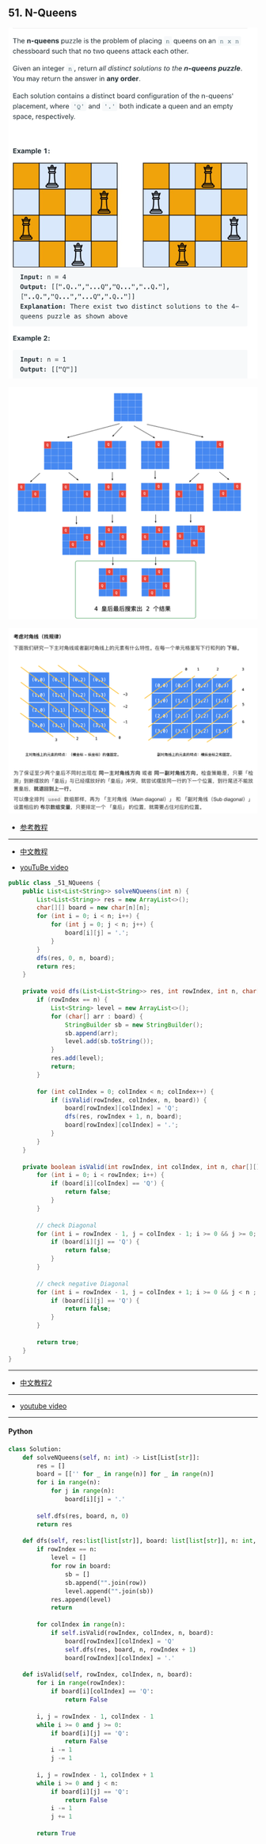 ## 51. N-Queens

![](img/2021-07-09-22-51-35.png)

![](img/2021-07-09-23-20-18.png)

![](img/2021-07-10-11-34-33.png)

- [参考教程](https://leetcode.cn/problems/n-queens/solution/gen-ju-di-46-ti-quan-pai-lie-de-hui-su-suan-fa-si-/)
---
- [中文教程](https://leetcode.cn/problems/n-queens/solution/dai-ma-sui-xiang-lu-51-n-queenshui-su-fa-2k32/)

- [youTuBe video](https://www.youtube.com/watch?v=E8A9m8xAin0)

```java
public class _51_NQueens {
    public List<List<String>> solveNQueens(int n) {
        List<List<String>> res = new ArrayList<>();
        char[][] board = new char[n][n];
        for (int i = 0; i < n; i++) {
            for (int j = 0; j < n; j++) {
                board[i][j] = '.';
            }
        }
        dfs(res, 0, n, board);
        return res;
    }

    private void dfs(List<List<String>> res, int rowIndex, int n, char[][] board) {
        if (rowIndex == n) {
            List<String> level = new ArrayList<>();
            for (char[] arr : board) {
                StringBuilder sb = new StringBuilder();
                sb.append(arr);
                level.add(sb.toString());
            }
            res.add(level);
            return;
        }        

        for (int colIndex = 0; colIndex < n; colIndex++) {
            if (isValid(rowIndex, colIndex, n, board)) {
                board[rowIndex][colIndex] = 'Q';
                dfs(res, rowIndex + 1, n, board);
                board[rowIndex][colIndex] = '.';
            }
        }
    }

    private boolean isValid(int rowIndex, int colIndex, int n, char[][] board) {
        for (int i = 0; i < rowIndex; i++) {
            if (board[i][colIndex] == 'Q') {
                return false;
            }
        }

        // check Diagonal
        for (int i = rowIndex - 1, j = colIndex - 1; i >= 0 && j >= 0; i--, j--) {
            if (board[i][j] == 'Q') {
                return false;
            }
        }

        // check negative Diagonal
        for (int i = rowIndex - 1, j = colIndex + 1; i >= 0 && j < n ; i--, j++) {
            if (board[i][j] == 'Q') {
                return false;
            }
        }

        return true;
    }
}
```

---
- [中文教程2](https://leetcode.cn/problems/n-queens/solution/gen-ju-di-46-ti-quan-pai-lie-de-hui-su-suan-fa-si-/)

---
- [youtube video](https://www.youtube.com/watch?v=_ey1pyQy7Bg)

---


#### Python

```py
class Solution:
    def solveNQueens(self, n: int) -> List[List[str]]:
        res = []
        board = [['' for _ in range(n)] for _ in range(n)]
        for i in range(n):
            for j in range(n):
                board[i][j] = '.'

        self.dfs(res, board, n, 0)
        return res

    def dfs(self, res:list[list[str]], board: list[list[str]], n: int, rowIndex: int) -> None:
        if rowIndex == n:
            level = []
            for row in board:
                sb = []
                sb.append("".join(row))
                level.append("".join(sb))
            res.append(level)
            return

        for colIndex in range(n):
            if self.isValid(rowIndex, colIndex, n, board):
                board[rowIndex][colIndex] = 'Q'
                self.dfs(res, board, n, rowIndex + 1)
                board[rowIndex][colIndex] = '.'

    def isValid(self, rowIndex, colIndex, n, board):
        for i in range(rowIndex):
            if board[i][colIndex] == 'Q':
                return False

        i, j = rowIndex - 1, colIndex - 1
        while i >= 0 and j >= 0:
            if board[i][j] == 'Q':
                return False
            i -= 1
            j -= 1
            
        i, j = rowIndex - 1, colIndex + 1
        while i >= 0 and j < n:
            if board[i][j] == 'Q':
                return False
            i -= 1
            j += 1
        
        return True
```
